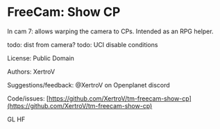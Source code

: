 # FreeCam: Show CP

In cam 7: allows warping the camera to CPs. Intended as an RPG helper.

todo: dist from camera?
todo: UCI disable conditions


License: Public Domain

Authors: XertroV

Suggestions/feedback: @XertroV on Openplanet discord

Code/issues: [https://github.com/XertroV/tm-freecam-show-cp](https://github.com/XertroV/tm-freecam-show-cp)

GL HF
